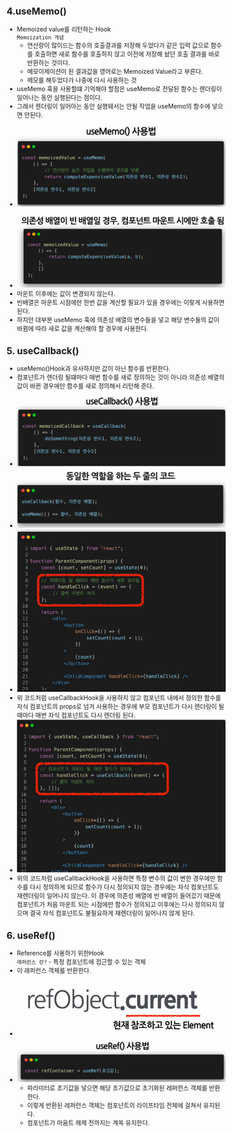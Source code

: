 ## 4.useMemo()

- Memoized value를 리턴하는 Hook<br>
  `Memoization 개념`
  - 연산량이 많이드는 함수의 호출결과를 저장해 두었다가 같은 입력 값으로 함수를 호출하면 새로 함수를 호출하지 않고 이전에 저장해 놨던 호출 결과를 바로 반환하는 것이다.
  - 메모이제이션이 된 결과값을 영어로는 Memoized Value라고 부른다.
  - 메모를 해두었다가 나중에 다시 사용하는 것
- useMemo 훅을 사용할떄 기억해야 할점은 useMemo로 전달된 함수는 렌더링이 일어나는 동안 실행된다는 점이다.
- 그래서 렌더링이 일어아는 동안 실행돼서는 안될 작업을 useMemo의 함수에 넣으면 안된다.
- ![alt text](image-7.png)
- ![alt text](image-8.png)
- 마운트 이후에는 값이 변경되지 않는다.
- 빈배열은 마운트 시점에만 한번 값을 계산할 필요가 있을 경우에는 이렇게 사용하면 된다.
- 하지만 대부분 useMemo 훅에 의존성 배열의 변수들을 넣고 해당 변수들의 값이 바뀜에 따라 새로 값을 계산해야 할 경우에 사용한다.

## 5. useCallback()

- useMemo()Hook과 유사하지만 값이 아닌 함수를 반환한다.
- 컴포넌트가 렌더링 될떄마다 매번 함수를 새로 정의하는 것이 아니라 의존성 배열의 값이 바뀐 경우에만 함수를 새로 정의해서 리턴해 준다.
- ![alt text](image-9.png)
- ![alt text](image-10.png)
- ![alt text](image-11.png)
- 위 코드처럼 useCallbackHook을 사용하지 않고 컴포넌트 내에서 정의한 함수를 자식 컴포넌트의 props로 넘겨 사용하는 경우에 부모 컴포넌트가 다시 렌더링이 될 때마다 매번 자식 컴포넌트도 다시 렌더링 된다.
- ![alt text](image-12.png)
- 위의 코드처럼 useCallbackHook을 사용하면 특정 변수의 값이 변한 경우에만 함수를 다시 정의하게 되므로 함수가 다시 정의되지 않는 경우에는 자식 컴포넌트도 재렌더링이 일어나지 않는다.
  이 경우에 의존성 배열에 빈 배열이 들어갔기 때문에 컴포넌트가 처음 마운트 되는 시점에만 함수가 정의되고 이후에는 다시 정의되지 않으며 결국 자식 컴포넌트도 불필요하게 재렌더링이 일어나지 않게 된다.

## 6. useRef()

- Reference를 사용하기 위한Hook <br>
  `래퍼런스 란?` - 특정 컴포넌트에 접근할 수 있는 객체
- 이 래퍼런스 객체를 반환한다.
- ![alt text](image-13.png)
- ![alt text](image-14.png)
  - 파라미터로 초기값을 넣으면 해당 초기값으로 초기화된 레퍼런스 객체를 반환한다.
  - 이렇게 반환된 레퍼런스 객체는 컴포넌트의 라이프타임 전체에 걸쳐서 유지된다.
  - 컴포넌트가 마움트 헤제 전까지는 계쏙 유지한다.
